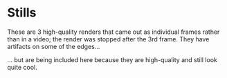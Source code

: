 # Stills

These are 3 high-quality renders that came out as individual frames rather than in a video; the render was stopped after the 3rd frame. They have artifacts on some of the edges...

... but are being included here because they are high-quality and still look quite cool.